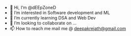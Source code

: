 - 👋 Hi, I’m @dEEpZoneD
- 👀 I’m interested in Software development and ML
- 🌱 I’m currently learning DSA and Web Dev
- 💞️ I’m looking to collaborate on ...
- 📫 How to reach me mail me @ deepakrejath@gmail.com

<!---
dEEpZoneD/dEEpZoneD is a ✨ special ✨ repository because its `README.md` (this file) appears on your GitHub profile.
You can click the Preview link to take a look at your changes.
--->
